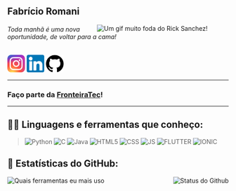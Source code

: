 <h2>Fabrício Romani</h2>
<img src="https://media4.giphy.com/media/SvGFA2WF9IP0WjmzvE/giphy.gif" title="Um gif muito foda do Rick Sanchez!"
    align="right"  width="300px">
<h6>Toda manhã é uma nova oportunidade, de voltar para a cama!</h6>

<a href="https://www.instagram.com/fabricioromanii/" target="_blank"><img src="./insta.png" title="Instagram" width="40px"
        height="40px"></a>
<a href="https://www.linkedin.com/in/fabricio-zanotto-787629178/" target="_blank"><img src="./linkedin.png" title="Linkedin" width="40px"
        height="40px"></a>
<a href="https://github.com/FabricioZR" target="_blank"><img src="./github.png" title="Github" width="40px"
        height="40px"></a>

<hr>

<h3>Faço parte da <a href="https://github.com/FronteiraTec" target="_blank" title="Empresa Junior de Computação da UFFS">FronteiraTec</a>!</h3>

<hr>

## 👨‍💻 Linguagens e ferramentas que conheço:

> <img src="https://cdn.freebiesupply.com/logos/large/2x/python-5-logo-png-transparent.png" title="Python" alt=Python width="30">
> <img src="https://img.icons8.com/color/48/000000/c-programming.png" title="C" alt=C width="30">
> <img src="https://img.icons8.com/color/48/000000/java-coffee-cup-logo.png" title="Java" alt=Java width="30">
> <img src="https://img.icons8.com/color/48/000000/html-5.png" title="HTML5" alt=HTML5 width="30">
> <img src="https://img.icons8.com/color/48/000000/css3.png" title="CSS3" alt=CSS width="30">
> <img src="https://img.icons8.com/color/48/000000/javascript.png" title="Java Script" alt=JS width="30">
> <img src="https://img.icons8.com/color/48/000000/flutter.png" title="Flutter" alt=FLUTTER width="30">
> <img src="https://img.icons8.com/ios-filled/48/000000/ionic.png" title="Ionic" alt=IONIC width="30" >

## 🧮 Estatísticas do GitHub:

<img align="left"
    src="https://github-readme-stats.vercel.app/api/top-langs/?username=FabricioZR&layout=compact&theme=dark&hide_border=true" title="Quais ferramentas eu mais uso"
     />
<img align="right" src="https://github-readme-stats.vercel.app/api?username=FabricioZR&show_icons=true&theme=dark&hide_border=true" title="Status do Github"
    />
